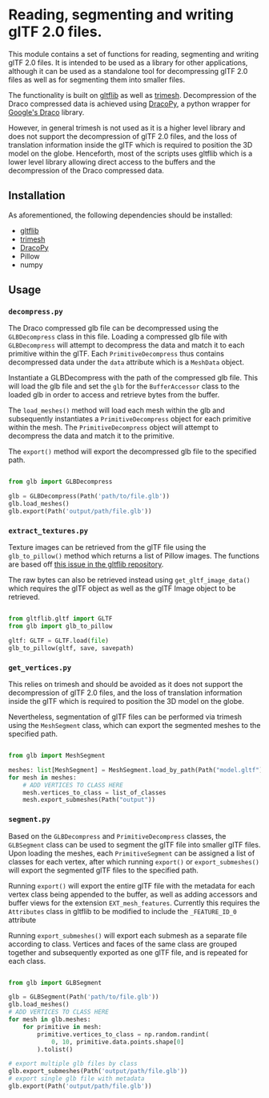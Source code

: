 # Reading, segmenting and writing glTF 2.0 files.

This module contains a set of functions for reading, segmenting and writing glTF 2.0 files. It is intended to be used as a library for other applications, although it can be used as a standalone tool for decompressing glTF 2.0 files as well as for segmenting them into smaller files.

The functionality is built on [gltflib](https://github.com/lukas-shawford/gltflib) as well as [trimesh](https://github.com/mikedh/trimesh). Decompression of the Draco compressed data is achieved using [DracoPy](https://github.com/seung-lab/DracoPy), a python wrapper for [Google's Draco](https://github.com/google/draco) library.

However, in general trimesh is not used as it is a higher level library and does not support the decompression of glTF 2.0 files, and the loss of translation information inside the glTF which is required to position the 3D model on the globe. Henceforth, most of the scripts uses gltflib which is a lower level library allowing direct access to the buffers and the decompression of the Draco compressed data.

## Installation

As aforementioned, the following dependencies should be installed:

-   [gltflib](https://github.com/lukas-shawford/gltflib)
-   [trimesh](https://github.com/mikedh/trimesh)
-   [DracoPy](https://github.com/seung-lab/DracoPy)
-   Pillow
-   numpy

## Usage

### `decompress.py`

The Draco compressed glb file can be decompressed using the `GLBDecompress` class in this file. Loading a compressed glb file with `GLBDecompress` will attempt to decompress the data and match it to each primitive within the glTF. Each `PrimitiveDecompress` thus contains decompressed data under the `data` attribute which is a `MeshData` object.

Instantiate a GLBDecompress with the path of the compressed glb file. This will load the glb file and set the `glb` for the `BufferAccessor` class to the loaded glb in order to access and retrieve bytes from the buffer.

The `load_meshes()` method will load each mesh within the glb and subsequently instantiates a `PrimitiveDecompress` object for each primitive within the mesh. The `PrimitiveDecompress` object will attempt to decompress the data and match it to the primitive.

The `export()` method will export the decompressed glb file to the specified path.

```python

from glb import GLBDecompress

glb = GLBDecompress(Path('path/to/file.glb'))
glb.load_meshes()
glb.export(Path('output/path/file.glb'))

```

### `extract_textures.py`

Texture images can be retrieved from the glTF file using the `glb_to_pillow()` method which returns a list of Pillow images. The functions are based off [this issue in the gltflib repository](https://github.com/lukas-shawford/gltflib/issues/175).

The raw bytes can also be retrieved instead using `get_gltf_image_data()` which requires the glTF object as well as the glTF Image object to be retrieved.

```python

from gltflib.gltf import GLTF
from glb import glb_to_pillow

gltf: GLTF = GLTF.load(file)
glb_to_pillow(gltf, save, savepath)

```

### `get_vertices.py`

This relies on trimesh and should be avoided as it does not support the decompression of glTF 2.0 files, and the loss of translation information inside the glTF which is required to position the 3D model on the globe.

Nevertheless, segmentation of glTF files can be performed via trimesh using the `MeshSegment` class, which can export the segmented meshes to the specified path.

```python

from glb import MeshSegment

meshes: list[MeshSegment] = MeshSegment.load_by_path(Path("model.gltf"))
for mesh in meshes:
    # ADD VERTICES TO CLASS HERE
    mesh.vertices_to_class = list_of_classes
    mesh.export_submeshes(Path("output"))

```

### `segment.py`

Based on the `GLBDecompress` and `PrimitiveDecompress` classes, the `GLBSegment` class can be used to segment the glTF file into smaller glTF files. Upon loading the meshes, each `PrimitiveSegment` can be assigned a list of classes for each vertex, after which running `export()` or `export_submeshes()` will export the segmented glTF files to the specified path.

Running `export()` will export the entire glTF file with the metadata for each vertex class being appended to the buffer, as well as adding accessors and buffer views for the extension `EXT_mesh_features`. Currently this requires the `Attributes` class in gltflib to be modified to include the `_FEATURE_ID_0` attribute

Running `export_submeshes()` will export each submesh as a separate file according to class. Vertices and faces of the same class are grouped together and subsequently exported as one glTF file, and is repeated for each class.

```python

from glb import GLBSegment

glb = GLBSegment(Path('path/to/file.glb'))
glb.load_meshes()
# ADD VERTICES TO CLASS HERE
for mesh in glb.meshes:
    for primitive in mesh:
        primitive.vertices_to_class = np.random.randint(
            0, 10, primitive.data.points.shape[0]
        ).tolist()

# export multiple glb files by class
glb.export_submeshes(Path('output/path/file.glb'))
# export single glb file with metadata
glb.export(Path('output/path/file.glb'))

```
